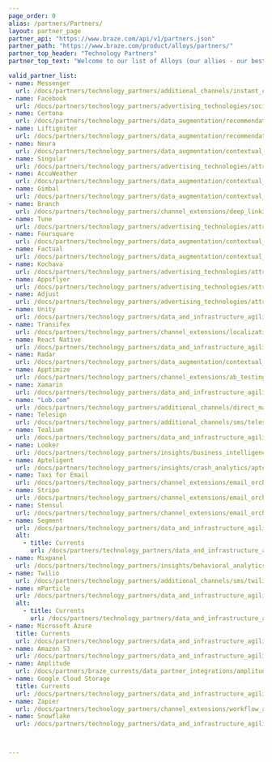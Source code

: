 ```yaml
---
page_order: 0
alias: /partners/Partners/
layout: partner_page
partner_api: "https://www.braze.com/api/v1/partners.json"
partner_path: "https://www.braze.com/product/alloys/partners/"
partner_top_header: "Technology Partners"
partner_top_text: "Welcome to our list of Alloys (our allies - our best buds - our partners)! Use it to explore the technical documentation that will help implement Technology Partners into your Braze SDK. If you're using Braze Currents, check out that documentation <a href='/docs/partners/braze_currents/about/'>here</a>."

valid_partner_list:
- name: Messenger
  url: /docs/partners/technology_partners/additional_channels/instant_chat/messenger/
- name: Facebook
  url: /docs/partners/technology_partners/advertising_technologies/social/facebook/
- name: Certona
  url: /docs/partners/technology_partners/data_augmentation/recommendation/certona/
- name: Liftigniter
  url: /docs/partners/technology_partners/data_augmentation/recommendation/liftigniter/
- name: Neura
  url: /docs/partners/technology_partners/data_augmentation/contextual_location/neura/
- name: Singular
  url: /docs/partners/technology_partners/advertising_technologies/attribution/singular/
- name: AccuWeather
  url: /docs/partners/technology_partners/data_augmentation/contextual_location/accuweather/
- name: Gimbal
  url: /docs/partners/technology_partners/data_augmentation/contextual_location/gimbal/
- name: Branch
  url: /docs/partners/technology_partners/channel_extensions/deep_linking/branch_for_deeplinking/
- name: Tune
  url: /docs/partners/technology_partners/advertising_technologies/attribution/tune/
- name: Foursquare
  url: /docs/partners/technology_partners/data_augmentation/contextual_location/foursquare/
- name: Factual
  url: /docs/partners/technology_partners/data_augmentation/contextual_location/factual/
- name: Kochava
  url: /docs/partners/technology_partners/advertising_technologies/attribution/kochava/
- name: Appsflyer
  url: /docs/partners/technology_partners/advertising_technologies/attribution/appsflyer/
- name: Adjust
  url: /docs/partners/technology_partners/advertising_technologies/attribution/adjust/
- name: Unity
  url: /docs/partners/technology_partners/data_and_infrastructure_agility/wrapper_sdks/unity/
- name: Transifex
  url: /docs/partners/technology_partners/channel_extensions/localization/transifex/
- name: React Native
  url: /docs/partners/technology_partners/data_and_infrastructure_agility/wrapper_sdks/react_native/
- name: Radar
  url: /docs/partners/technology_partners/data_augmentation/contextual_location/radar/
- name: Apptimize
  url: /docs/partners/technology_partners/channel_extensions/ab_testing/apptimize/
- name: Xamarin
  url: /docs/partners/technology_partners/data_and_infrastructure_agility/wrapper_sdks/xamarin/
- name: "Lob.com"
  url: /docs/partners/technology_partners/additional_channels/direct_mail/lob/
- name: Telesign
  url: /docs/partners/technology_partners/additional_channels/sms/telesign/
- name: Tealium
  url: /docs/partners/technology_partners/data_and_infrastructure_agility/customer_data_platform/tealium/
- name: Looker
  url: /docs/partners/technology_partners/insights/business_intelligence/looker/
- name: Apteligent
  url: /docs/partners/technology_partners/insights/crash_analytics/apteligent/
- name: Taxi for Email
  url: /docs/partners/technology_partners/channel_extensions/email_orchestration/taxi_for_email/
- name: Stripo
  url: /docs/partners/technology_partners/channel_extensions/email_orchestration/Stripo/
- name: Stensul
  url: /docs/partners/technology_partners/channel_extensions/email_orchestration/stensul/
- name: Segment
  url: /docs/partners/technology_partners/data_and_infrastructure_agility/customer_data_platform/segment/
  alt:
    - title: Currents
      url: /docs/partners/technology_partners/data_and_infrastructure_agility/customer_data_platform/segment_for_currents/
- name: Mixpanel
  url: /docs/partners/technology_partners/insights/behavioral_analytics/mixpanel_for_currents/
- name: Twilio
  url: /docs/partners/technology_partners/additional_channels/sms/twilio/
- name: mParticle
  url: /docs/partners/technology_partners/data_and_infrastructure_agility/customer_data_platform/mparticle/
  alt:
    - title: Currents
      url: /docs/partners/technology_partners/data_and_infrastructure_agility/customer_data_platform/mparticle_for_currents/
- name: Microsoft Azure
  title: Currents
  url: /docs/partners/technology_partners/data_and_infrastructure_agility/data_warehouses/microsoft_azure_blob_storage_for_currents/
- name: Amazon S3
  url: /docs/partners/technology_partners/data_and_infrastructure_agility/data_warehouses/amazon_s3/
- name: Amplitude
  url: /docs/partners/braze_currents/data_partner_integrations/amplitude/about/
- name: Google Cloud Storage
  title: Currents
  url: /docs/partners/technology_partners/data_and_infrastructure_agility/data_warehouses/google_cloud_storage_for_currents/
- name: Zapier
  url: /docs/partners/technology_partners/channel_extensions/workflow_automation/zapier_integration/
- name: Snowflake
  url: /docs/partners/technology_partners/data_and_infrastructure_agility/data_warehouses/snowflake/



---
```


